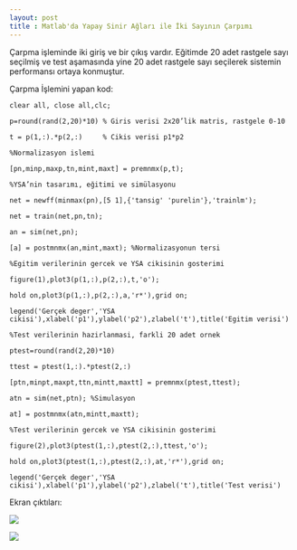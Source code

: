 ```yaml
---
layout: post
title : Matlab'da Yapay Sinir Ağları ile İki Sayının Çarpımı
---
```

<p> Çarpma işleminde iki giriş ve bir çıkış vardır. 
Eğitimde 20 adet rastgele sayı seçilmiş ve test aşamasında 
yine 20 adet rastgele sayı seçilerek sistemin performansı ortaya konmuştur.
</p> 
<p> 
Çarpma İşlemini yapan kod:
</p> 

`clear all, close all,clc;`

`p=round(rand(2,20)*10) % Giris verisi 2x20’lik matris, rastgele 0-10`

`t = p(1,:).*p(2,:)     % Cikis verisi p1*p2`

`%Normalizasyon islemi`

`[pn,minp,maxp,tn,mint,maxt] = premnmx(p,t);`

`%YSA’nin tasarımı, eğitimi ve simülasyonu`

`net = newff(minmax(pn),[5 1],{'tansig' 'purelin'},'trainlm');`

`net = train(net,pn,tn);`

`an = sim(net,pn);`

`[a] = postmnmx(an,mint,maxt); %Normalizasyonun tersi`

`%Egitim verilerinin gercek ve YSA cikisinin gosterimi`

`figure(1),plot3(p(1,:),p(2,:),t,'o');`

`hold on,plot3(p(1,:),p(2,:),a,'r*'),grid on;`

`legend('Gerçek deger','YSA cikisi'),xlabel('p1'),ylabel('p2'),zlabel('t'),title('Egitim verisi')`

`%Test verilerinin hazirlanmasi, farkli 20 adet ornek`

`ptest=round(rand(2,20)*10)`

`ttest = ptest(1,:).*ptest(2,:)`

`[ptn,minpt,maxpt,ttn,mintt,maxtt] = premnmx(ptest,ttest);`

`atn = sim(net,ptn); %Simulasyon`

`at] = postmnmx(atn,mintt,maxtt);`

`%Test verilerinin gercek ve YSA cikisinin gosterimi`

`figure(2),plot3(ptest(1,:),ptest(2,:),ttest,'o');`

`hold on,plot3(ptest(1,:),ptest(2,:),at,'r*'),grid on;`

`legend('Gerçek deger','YSA cikisi'),xlabel('p1'),ylabel('p2'),zlabel('t'),title('Test verisi')`

Ekran çıktıları:

![](http://photoload.ru/data/e4/8b/18/e48b185060fb0ff49be6da43e69e624b.jpg)

![](http://s002.youpic.su/pictures/1355950800/7e1dbc62c2888dfc3aec0ecc321ffa7a.jpg)
</p> 

